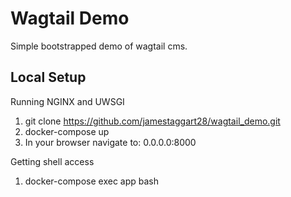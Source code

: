 # Wagtail Demo

Simple bootstrapped demo of wagtail cms.

## Local Setup

Running NGINX and UWSGI
1. git clone https://github.com/jamestaggart28/wagtail_demo.git
2. docker-compose up
3. In your browser navigate to: 0.0.0.0:8000

Getting shell access
1. docker-compose exec app bash
